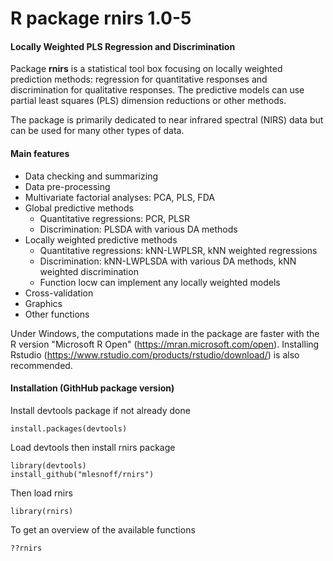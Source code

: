 # R package rnirs 1.0-5  
#### Locally Weighted PLS Regression and Discrimination

Package **rnirs** is a statistical tool box focusing on locally weighted prediction methods: regression for quantitative responses and discrimination for qualitative responses. The predictive models can use partial least squares (PLS) dimension reductions or other methods.

The package is primarily dedicated to near infrared spectral (NIRS) data but can be used for many other types of data.

#### Main features

* Data checking and summarizing
* Data pre-processing
* Multivariate factorial analyses: PCA, PLS, FDA
* Global predictive methods
    - Quantitative regressions: PCR, PLSR
    - Discrimination: PLSDA with various DA methods
* Locally weighted predictive methods
    - Quantitative regressions: kNN-LWPLSR, kNN weighted regressions
    - Discrimination: kNN-LWPLSDA with various DA methods, kNN weighted discrimination
    - Function locw can implement any locally weighted models
* Cross-validation
* Graphics
* Other functions

Under Windows, the computations made in the package are faster with the R version "Microsoft R Open" (https://mran.microsoft.com/open). Installing Rstudio (https://www.rstudio.com/products/rstudio/download/) is also recommended.


#### Installation (GithHub package version)

Install devtools package if not already done

```{r}
install.packages(devtools)
```
Load devtools then install rnirs package

```{r}
library(devtools)
install_github("mlesnoff/rnirs")
```
Then load rnirs

```{r}
library(rnirs)
```

To get an overview of the available functions

```{r}
??rnirs
```






